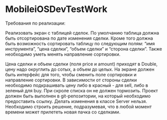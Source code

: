 # MobileiOSDevTestWork

Требования по реализации:

Реализовать экран с таблицей сделок.
По умолчанию таблица должна быть отсортирована по дате изменения сделки.
Кроме того должна быть возможность сортировать таблицу по следующим полям: “имя инструмента”, “цена сделки”, “объем сделки” и “сторона сделки”.
Также необходимо уметь менять направление сортировки.

Цена сделки и объем сделки (поля price и amount) приходят в Double, цену надо округлить до сотых, а объем до целых.
На экране должен быть интерфейс для того, чтобы сменить поле сортировки и направление сортировки.
В зависимости от стороны сделки необходимо подкрашивать цену либо в красный - для sell, либо в зеленый для buy.
При скроле списка он не должен тормозить.
Проект должен быть выполнен в git-репозитории, на который необходимо предоставить ссылку.
Делать изменения в классе Server нельзя. Необходимо строить решение, подразумевая, что в любой момент времени может прилететь новая пачка со сделками.
